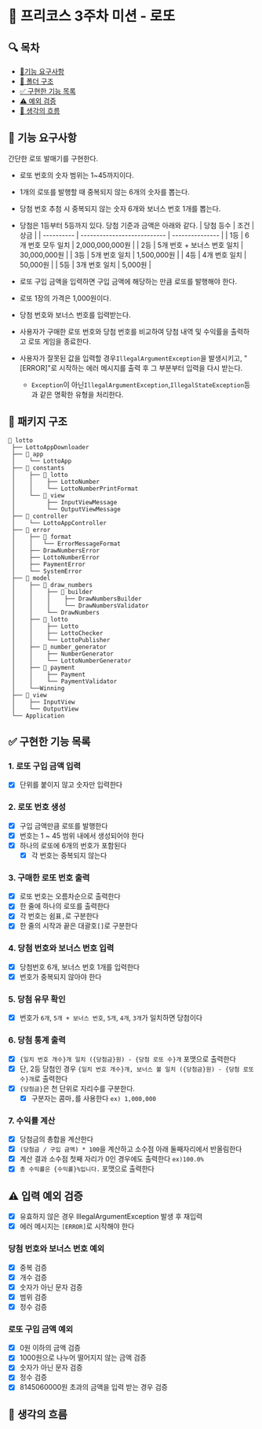 # 🎰 프리코스 3주차 미션 - 로또
## 🔍 목차
- [📝기능 요구사항](##-📝-기능-요구사항)
- [📂 폴더 구조](##-📂-폴더-구조)
- [✅ 구현한 기능 목록](##-✅-구현한-기능-목록)
- [⚠️ 예외 검증](##-⚠️-예외-검증)
- [🤔 생각의 흐름](##-🤔-생각의-흐름)

## 📝 기능 요구사항

간단한 로또 발매기를 구현한다.

- 로또 번호의 숫자 범위는 1~45까지이다.
- 1개의 로또를 발행할 때 중복되지 않는 6개의 숫자를 뽑는다.
- 당첨 번호 추첨 시 중복되지 않는 숫자 6개와 보너스 번호 1개를 뽑는다.
- 당첨은 1등부터 5등까지 있다. 당첨 기준과 금액은 아래와 같다.
  | 당첨 등수 | 조건                         | 상금            |
  | ---------- | --------------------------- | --------------- |
  | 1등        | 6개 번호 모두 일치          | 2,000,000,000원 |
  | 2등        | 5개 번호 + 보너스 번호 일치 | 30,000,000원    |
  | 3등        | 5개 번호 일치               | 1,500,000원     |
  | 4등        | 4개 번호 일치               | 50,000원        |
  | 5등        | 3개 번호 일치               | 5,000원         |

- 로또 구입 금액을 입력하면 구입 금액에 해당하는 만큼 로또를 발행해야 한다.
- 로또 1장의 가격은 1,000원이다.
- 당첨 번호와 보너스 번호를 입력받는다.
- 사용자가 구매한 로또 번호와 당첨 번호를 비교하여 당첨 내역 및 수익률을 출력하고 로또 게임을 종료한다.
- 사용자가 잘못된 값을 입력할 경우`IllegalArgumentException`을 발생시키고, "[ERROR]"로 시작하는 에러 메시지를 출력 후 그 부분부터 입력을 다시 받는다.
  - `Exception`이 아닌`IllegalArgumentException`,`IllegalStateException`등과 같은 명확한 유형을 처리한다.

## 📂 패키지 구조
```
📂 lotto
 ├── LottoAppDownloader
 ├── 📂 app
 │    └── LottoApp
 ├── 📂 constants
 │    ├── 📂 lotto
 │    │    ├── LottoNumber
 │    │    └── LottoNumberPrintFormat
 │    └── 📂 view
 │         ├── InputViewMessage
 │         └── OutputViewMessage
 ├── 📂 controller
 │    └── LottoAppController
 ├── 📂 error
 │    ├── 📂 format
 │    │   └── ErrorMessageFormat
 │    ├── DrawNumbersError
 │    ├── LottoNumberError
 │    ├── PaymentError
 │    └── SystemError
 ├── 📂 model
 │    ├── 📂 draw_numbers
 │    │    ├── 📂 builder
 │    │    │    ├── DrawNumbersBuilder
 │    │    │    └── DrawNumbersValidator 
 │    │    └── DrawNumbers
 │    ├── 📂 lotto
 │    │    ├── Lotto
 │    │    ├── LottoChecker
 │    │    └── LottoPublisher
 │    ├── 📂 number_generator
 │    │    ├── NumberGenerator
 │    │    └── LottoNumberGenerator
 │    ├── 📂 payment
 │    │    ├── Payment
 │    │    └── PaymentValidator
 │    └──Winning 
 ├── 📂 view
 │    ├── InputView
 │    └── OutputView
 └── Application
```

## ✅ 구현한 기능 목록
### 1. 로또 구입 금액 입력
- [x] 단위를 붙이지 않고 숫자만 입력한다
### 2. 로또 번호 생성
- [x] 구입 금액만큼 로또를 발행한다
- [x] 번호는 1 ~ 45 범위 내에서 생성되어야 한다
- [x] 하나의 로또에 6개의 번호가 포함된다
  - [x] 각 번호는 중복되지 않는다
### 3. 구매한 로또 번호 출력
- [x] 로또 번호는 오름차순으로 출력한다
- [x] 한 줄에 하나의 로또를 출력한다
- [x] 각 번호는 쉼표`,`로 구분한다
- [x] 한 줄의 시작과 끝은 대괄호`[]`로 구분한다
### 4. 당첨 번호와 보너스 번호 입력
- [x] 당첨번호 6개, 보너스 번호 1개를 입력한다
- [x] 번호가 중복되지 않아야 한다
### 5. 당첨 유무 확인
- [x] 번호가 `6개`, `5개 + 보너스 번호`, `5개`, `4개`, `3개`가 일치하면 당첨이다
### 6. 당첨 통계 출력
- [x] `{일치 번호 개수}개 일치 ({당첨금}원) - {당첨 로또 수}개` 포맷으로 출력한다
- [x] 단, 2등 당첨인 경우 `{일치 번호 개수}개, 보너스 볼 일치 ({당첨금}원) - {당첨 로또 수}개`로 출력한다
- [x] `{당첨금}`은 천 단위로 자리수를 구분한다.
  - [x] 구분자는 콤마`,`를 사용한다 `ex) 1,000,000`
### 7. 수익률 계산
- [x] 당첨금의 총합을 계산한다
- [x] `(당첨금 / 구입 금액) * 100`을 계산하고 소수점 아래 둘째자리에서 반올림한다
- [x] 계산 결과 소수점 첫째 자리가 0인 경우에도 출력한다 `ex)100.0%`
- [x] `총 수익률은 {수익률}%입니다.` 포맷으로 출력한다

## ⚠️ 입력 예외 검증
- [x] 유효하지 않은 경우 IllegalArgumentException 발생 후 재입력
- [x] 에러 메시지는 `[ERROR]`로 시작해야 한다
### 당첨 번호와 보너스 번호 예외
- [x] 중복 검증
- [x] 개수 검증
- [x] 숫자가 아닌 문자 검증
- [x] 범위 검증
- [x] 정수 검증
### 로또 구입 금액 예외
- [x] 0원 이하의 금액 검증
- [x] 1000원으로 나누어 떨어지지 않는 금액 검증
- [x] 숫자가 아닌 문자 검증
- [x] 정수 검증
- [x] 8145060000원 초과의 금액을 입력 받는 경우 검증

## 🤔 생각의 흐름
